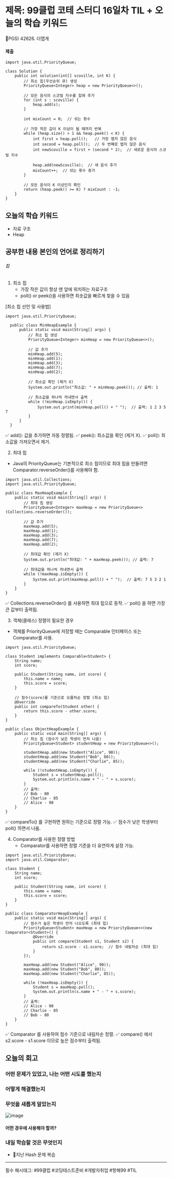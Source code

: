 # 제목: 99클럽 코테 스터디 16일차 TIL + 오늘의 학습 키워드

PGS) 42626. 더맵게

#### 제출
```
import java.util.PriorityQueue;

class Solution {
    public int solution(int[] scoville, int K) {
        // 최소 힙(우선순위 큐) 생성
        PriorityQueue<Integer> heap = new PriorityQueue<>();

        // 모든 음식의 스코빌 지수를 힙에 추가
        for (int s : scoville) {
            heap.add(s);
        }

        int mixCount = 0;  // 섞는 횟수
        
        // 가장 작은 값이 K 이상이 될 때까지 반복
        while (heap.size() > 1 && heap.peek() < K) {
            int first = heap.poll();   // 가장 맵지 않은 음식
            int second = heap.poll();  // 두 번째로 맵지 않은 음식
            int newScoville = first + (second * 2);  // 새로운 음식의 스코빌 지수

            heap.add(newScoville);  // 새 음식 추가
            mixCount++;  // 섞는 횟수 증가
        }

        // 모든 음식이 K 이상인지 확인
        return (heap.peek() >= K) ? mixCount : -1;
    }
}

```
 
## 오늘의 학습 키워드
- 자료 구조
- Heap

## 공부한 내용 본인의 언어로 정리하기 
###### 힙   
1. 최소 힙
   - 가장 작은 값이 항상 맨 앞에 위치하는 자료구조  
   - poll() or peek()을 사용하면 최솟값을 빠르게 찾을 수 있음  

  [최소 힙 선언 및 사용법]  
  ```
  import java.util.PriorityQueue;
  
	public class MinHeapExample {
	    public static void main(String[] args) {
	        // 최소 힙 생성
	        PriorityQueue<Integer> minHeap = new PriorityQueue<>();
	
	        // 값 추가
	        minHeap.add(5);
	        minHeap.add(1);
	        minHeap.add(3);
	        minHeap.add(7);
	        minHeap.add(2);
	
	        // 최소값 확인 (제거 X)
	        System.out.println("최소값: " + minHeap.peek()); // 출력: 1
	
	        // 최소값을 하나씩 꺼내면서 출력
	        while (!minHeap.isEmpty()) {
	            System.out.print(minHeap.poll() + " ");  // 출력: 1 2 3 5 7
	        }
	    }
	}

  ```
  ✅ add(): 값을 추가하면 자동 정렬됨.
  ✅ peek(): 최소값을 확인 (제거 X).
  ✅ poll(): 최소값을 가져오면서 제거.
  
2. 최대 힙
  - Java의 PriorityQueue는 기본적으로 최소 힙이므로 최대 힙을 만들려면 Comparator.reverseOrder()를 사용해야 함.
  ```
  import java.util.Collections;
  import java.util.PriorityQueue;
  
  public class MaxHeapExample {
      public static void main(String[] args) {
          // 최대 힙 생성
          PriorityQueue<Integer> maxHeap = new PriorityQueue<>(Collections.reverseOrder());
  
          // 값 추가
          maxHeap.add(5);
          maxHeap.add(1);
          maxHeap.add(3);
          maxHeap.add(7);
          maxHeap.add(2);
  
          // 최대값 확인 (제거 X)
          System.out.println("최대값: " + maxHeap.peek()); // 출력: 7
  
          // 최대값을 하나씩 꺼내면서 출력
          while (!maxHeap.isEmpty()) {
              System.out.print(maxHeap.poll() + " ");  // 출력: 7 5 3 2 1
          }
      }
  }
  ```
  ✅ Collections.reverseOrder() 를 사용하면 최대 힙으로 동작.
  ✅ poll() 을 하면 가장 큰 값부터 출력됨.

3. 객체(클래스) 정렬이 필요한 경우
  - 객체를 PriorityQueue에 저장할 때는 Comparable 인터페이스 또는 Comparator를 사용.
```
import java.util.PriorityQueue;

class Student implements Comparable<Student> {
    String name;
    int score;

    public Student(String name, int score) {
        this.name = name;
        this.score = score;
    }

    // 점수(score)를 기준으로 오름차순 정렬 (최소 힙)
    @Override
    public int compareTo(Student other) {
        return this.score - other.score;
    }
}

public class ObjectHeapExample {
    public static void main(String[] args) {
        // 최소 힙 (점수가 낮은 학생이 먼저 나옴)
        PriorityQueue<Student> studentHeap = new PriorityQueue<>();

        studentHeap.add(new Student("Alice", 90));
        studentHeap.add(new Student("Bob", 80));
        studentHeap.add(new Student("Charlie", 85));

        while (!studentHeap.isEmpty()) {
            Student s = studentHeap.poll();
            System.out.println(s.name + " - " + s.score);
        }
        // 출력:
        // Bob - 80
        // Charlie - 85
        // Alice - 90
    }
}
```
✅ compareTo() 를 구현하면 원하는 기준으로 정렬 가능.
✅ 점수가 낮은 학생부터 poll() 하면서 나옴.

4. Comparator를 사용한 정렬 방법
   - Comparator를 사용하면 정렬 기준을 더 유연하게 설정 가능.
```
import java.util.PriorityQueue;
import java.util.Comparator;

class Student {
    String name;
    int score;

    public Student(String name, int score) {
        this.name = name;
        this.score = score;
    }
}

public class ComparatorHeapExample {
    public static void main(String[] args) {
        // 점수가 높은 학생이 먼저 나오도록 (최대 힙)
        PriorityQueue<Student> maxHeap = new PriorityQueue<>(new Comparator<Student>() {
            @Override
            public int compare(Student s1, Student s2) {
                return s2.score - s1.score;  // 점수 내림차순 (최대 힙)
            }
        });

        maxHeap.add(new Student("Alice", 90));
        maxHeap.add(new Student("Bob", 80));
        maxHeap.add(new Student("Charlie", 85));

        while (!maxHeap.isEmpty()) {
            Student s = maxHeap.poll();
            System.out.println(s.name + " - " + s.score);
        }
        // 출력:
        // Alice - 90
        // Charlie - 85
        // Bob - 80
    }
}
```

✅ Comparator<Student> 를 사용하여 점수 기준으로 내림차순 정렬.
✅ compare() 에서 s2.score - s1.score 이므로 높은 점수부터 출력됨.

## 오늘의 회고
  ### 어떤 문제가 있었고, 나는 어떤 시도를 했는지
  ### 어떻게 해결했는지
  ### 무엇을 새롭게 알았는지
  ![image](https://github.com/user-attachments/assets/63bd0841-ee1a-48ef-8b7f-c80c98c9f97e)

  #### 어떤 경우에 사용해야 할까?

### 내일 학습할 것은 무엇인지 
  - 지난 Hash 문제 복습 

  
----

필수 해시태그: #99클럽 #코딩테스트준비 #개발자취업 #항해99 #TIL
